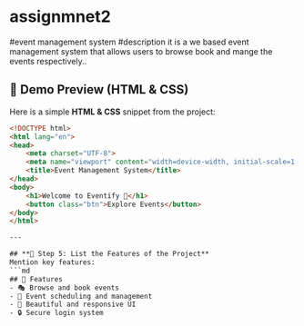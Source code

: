 # assignmnet2
#event management system 
#description
it is a we based event management system that allows users to browse book and mange the events respectively..
## 🎨 Demo Preview (HTML & CSS)
Here is a simple **HTML & CSS** snippet from the project:

```html
<!DOCTYPE html>
<html lang="en">
<head>
    <meta charset="UTF-8">
    <meta name="viewport" content="width=device-width, initial-scale=1.0">
    <title>Event Management System</title>
</head>
<body>
    <h1>Welcome to Eventify 🎉</h1>
    <button class="btn">Explore Events</button>
</body>
</html>

---

## **📌 Step 5: List the Features of the Project**  
Mention key features:  
```md
## 🔹 Features
- 🎭 Browse and book events
- 📅 Event scheduling and management
- 🎨 Beautiful and responsive UI
- 🔒 Secure login system


